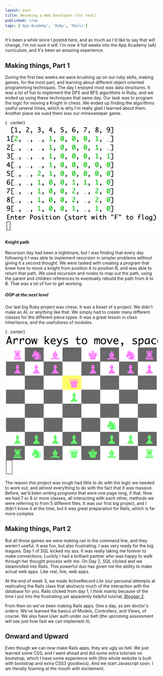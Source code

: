 ```yaml
---
layout: post
title: Becoming a Web Developer (for real)
published: true
tags: ['App Academy', 'Ruby', 'Rails']
---
```


It's been a while since I posted here, and as much as I'd like to say that will change, I'm not sure it will. I'm now 4 full weeks into the App Academy (aA) curriculum, and it's been an amazing experience.

## Making things, Part 1

During the first two weeks we were brushing up on our ruby skills, making games, for the most part, and learning about different object oriented programming techniques. The day I enjoyed most was data structures. It was a lot of fun to implement the DFS and BFS algorithms in Ruby, and we ended up using these techniques that same day. Our task was to program the logic for moving a Knight in chess. We ended up finding the algorithms useful several times, which is why I'm really glad I learned about them. Another place we sued them was our minesweeper game.

{: .center}
![Minesweeper](/images/minesweeper.png)

#### Knight path
Recursion day had been a nightmare, but I was finding that every day following it I was able to implement recursion in simpler problems without giving it a second thought. We were tasked with creating a program that knew how to move a knight from position A to position B, and was able to return that path. We used recursion and nodes to map out the path, using the parent and children references to eventually rebuild the path from A to B. That was a lot of fun to get working.

##### OOP at the next level
Our last big Ruby project was chess. It was a beast of a project. We didn't make an AI, or anything like that. We simply had to create many different classes for the different piece types. It was a great lesson in class inheritance, and the usefulness of modules.

{: .center}
![Chess - using the cursor in a terminal](/images/chess.png)

The reason this project was tough had little to do with the logic we needed to work out, and almost everything to do with the fact that it was massive. Before, we'd been writing programs that were one page long, if that. Now we had 7 or 8 or more classes, all interacting with each other, methods we were referring to from 5 different files. It was our first big project, and I didn't know it at the time, but it was great preparation for Rails, which is far more complex.

## Making things, Part 2

But all those games we were making ran in the command line, and they weren't useful. It was fun, but also frustrating. I was very ready for the big leagues. Day 1 of SQL kicked my ass. It was really taking me forever to make connections. Luckily I had a brilliant partner who was happy to walk through her thought process with me. On Day 2, SQL clicked and we steamrolled into Rails. This powerful duo has given me the ability to make actual web apps. Like real, live, web apps.

At the end of week 3, we made ActiveRecord *Lite* (our personal attempts at replicating the Rails class that abstracts much of the interaction with the database for you. Rails clicked from day 1, I think mainly because of the time I put into the frustrating yet apparently helpful tutorial, [Blogger 2](http://tutorials.jumpstartlab.com/projects/blogger.html).

From then on we've been making Rails apps. One a day, as per doctor's orders. We've learned the basics of Models, Controllers, and Views, of course. We also have User auth under our belt (the upcoming assessment will see just how fast we can implement it).

## Onward and Upward

Even though we can now make Rails apps, they are ugly as hell. We just learned some CSS, and I went ahead and did some extra tutorials on bootstrap, which I have some experience with (this whole website is built with bootstrap and extra CSS3 goodness). And we start Javascript soon. I am literally foaming at the mouth with excitement.
